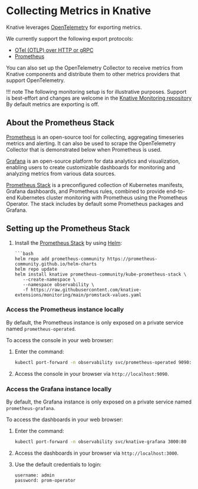 # Collecting Metrics in Knative

Knative leverages [OpenTelemetry](https://opentelemetry.io/docs/what-is-opentelemetry/) for exporting metrics.

We currently support the following export protocols:
- [OTel (OTLP) over HTTP or gRPC](https://opentelemetry.io/docs/languages/go/exporters/#prometheus-experimental)
- [Prometheus](https://opentelemetry.io/docs/languages/go/exporters/#prometheus-experimental)

You can also set up the OpenTelemetry Collector to receive metrics from Knative components and distribute them to other metrics providers that support OpenTelemetry.

!!! note
    The following monitoring setup is for illustrative purposes. Support is best-effort and changes
    are welcome in the [Knative Monitoring repository](https://github.com/knative-extensions/monitoring)
    By default metrics are exporting is off.

## About the Prometheus Stack

[Prometheus](https://prometheus.io/) is an open-source tool for collecting, aggregating timeseries metrics and alerting. It can also be used to scrape the OpenTelemetry Collector that is demonstrated below when Prometheus is used.

[Grafana](https://grafana.com/oss/) is an open-source platform for data analytics and visualization, enabling users to create customizable dashboards for monitoring and analyzing metrics from various data sources.

[Prometheus Stack](https://github.com/prometheus-community/helm-charts/tree/main/charts/kube-prometheus-stack) is a preconfigured collection of Kubernetes manifests, Grafana dashboards, and Prometheus rules, combined to provide end-to-end Kubernetes cluster monitoring with Prometheus using the Prometheus Operator. The stack includes by default some Prometheus packages and Grafana.

## Setting up the Prometheus Stack

1. Install the [Prometheus Stack](https://github.com/prometheus-community/helm-charts/tree/main/charts/kube-prometheus-stack) by using [Helm](https://helm.sh/docs/intro/using_helm/):

       ```bash
       helm repo add prometheus-community https://prometheus-community.github.io/helm-charts
       helm repo update
       helm install knative prometheus-community/kube-prometheus-stack \
          --create-namespace \
          --namespace observability \
          -f https://raw.githubusercontent.com/knative-extensions/monitoring/main/promstack-values.yaml


### Access the Prometheus instance locally

By default, the Prometheus instance is only exposed on a private service named `prometheus-operated`.

To access the console in your web browser:

1. Enter the command:

    ```bash
    kubectl port-forward -n observability svc/prometheus-operated 9090:9090
    ```

1. Access the console in your browser via `http://localhost:9090`.

### Access the Grafana instance locally

By default, the Grafana instance is only exposed on a private service named `prometheus-grafana`.

To access the dashboards in your web browser:

1. Enter the command:

    ```bash
    kubectl port-forward -n observability svc/knative-grafana 3000:80
    ```

1. Access the dashboards in your browser via `http://localhost:3000`.

1. Use the default credentials to login:
   
    ```text
    username: admin
    password: prom-operator
    ```

